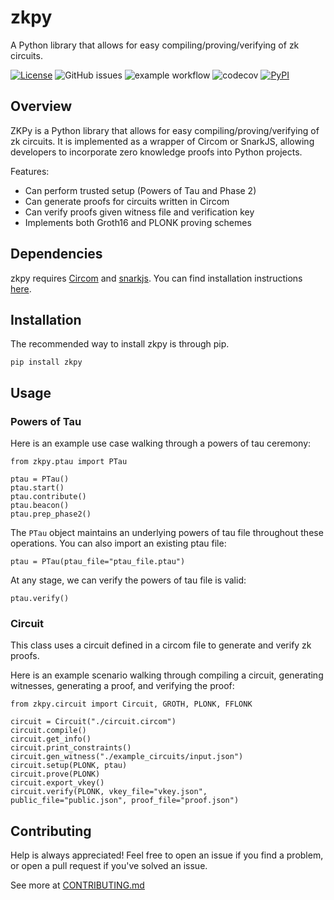 # zkpy
A Python library that allows for easy compiling/proving/verifying of zk circuits.

[![License](https://img.shields.io/badge/License-Apache_2.0-blue.svg)](https://opensource.org/licenses/Apache-2.0)
![GitHub issues](https://img.shields.io/github/issues/sahilmahendrakar/zkpy)
![example workflow](https://github.com/sahilmahendrakar/zkpy/actions/workflows/build.yml/badge.svg)
![codecov](https://codecov.io/gh/sahilmahendrakar/zkpy/branch/main/graph/badge.svg?token=UJF0PUJKXN)
[![PyPI](https://img.shields.io/pypi/v/zkpy)](https://pypi.org/project/zkpy/)


## Overview
ZKPy is a Python library that allows for easy compiling/proving/verifying of zk circuits. It is implemented as a wrapper of Circom or SnarkJS, allowing developers to incorporate zero knowledge proofs into Python projects.

Features:
- Can perform trusted setup (Powers of Tau and Phase 2)
- Can generate proofs for circuits written in Circom
- Can verify proofs given witness file and verification key
- Implements both Groth16 and PLONK proving schemes

## Dependencies
zkpy requires [Circom](https://docs.circom.io/getting-started/installation/) and [snarkjs](https://github.com/iden3/snarkjs). You can find installation instructions [here](https://docs.circom.io/getting-started/installation/).

## Installation
The recommended way to install zkpy is through pip.
```
pip install zkpy
```

## Usage
### Powers of Tau
Here is an example use case walking through a powers of tau ceremony:
```
from zkpy.ptau import PTau

ptau = PTau()
ptau.start() 
ptau.contribute()
ptau.beacon()
ptau.prep_phase2()
```

The `PTau` object maintains an underlying powers of tau file throughout these operations. You can also import an existing ptau file:
```
ptau = PTau(ptau_file="ptau_file.ptau")
```

At any stage, we can verify the powers of tau file is valid:
```
ptau.verify()
```

### Circuit
This class uses a circuit defined in a circom file to generate and verify zk proofs.

Here is an example scenario walking through compiling a circuit, generating witnesses, generating a proof, and verifying the proof:
```
from zkpy.circuit import Circuit, GROTH, PLONK, FFLONK

circuit = Circuit("./circuit.circom")
circuit.compile()
circuit.get_info()
circuit.print_constraints()
circuit.gen_witness("./example_circuits/input.json")
circuit.setup(PLONK, ptau)
circuit.prove(PLONK)
circuit.export_vkey()
circuit.verify(PLONK, vkey_file="vkey.json", public_file="public.json", proof_file="proof.json")
```

## Contributing
Help is always appreciated! Feel free to open an issue if you find a problem, or open a pull request if you've solved an issue.

See more at [CONTRIBUTING.md](./CONTRIBUTING.md)